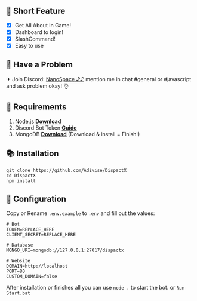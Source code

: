 ## 📑 Short Feature
- [x] Get All About In Game!
- [x] Dashboard to login!
- [x] SlashCommand!
- [x] Easy to use

## 🚨 Have a Problem

✈ Join Discord:  [NanoSpace ♪♪](https://discord.gg/SNG3dh3MbR)
   mention me in chat #general or #javascript and ask problem okay! 👌


## 📎 Requirements

1. Node.js **[Download](https://nodejs.org/en/download/)**
2. Discord Bot Token **[Guide](https://discordjs.guide/preparations/setting-up-a-bot-application.html#creating-your-bot)**
3. MongoDB **[Download](https://www.mongodb.com/try/download/community)** (Download & install = Finish!)

## 📚 Installation

```
git clone https://github.com/Adivise/DispactX
cd DispactX
npm install
```

## 📄 Configuration

Copy or Rename `.env.example` to `.env` and fill out the values:

```.env
# Bot
TOKEN=REPLACE_HERE
CLIENT_SECRET=REPLACE_HERE

# Database
MONGO_URI=mongodb://127.0.0.1:27017/dispactx

# Website
DOMAIN=http://localhost
PORT=80
CUSTOM_DOMAIN=false
```

After installation or finishes all you can use `node .` to start the bot. or `Run Start.bat`
